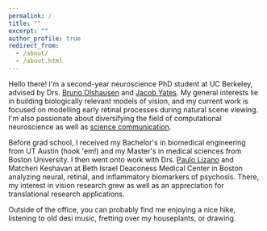 ```yaml
---
permalink: /
title: ""
excerpt: ""
author_profile: true
redirect_from: 
  - /about/
  - /about.html
---
```


Hello there! I'm a second-year neuroscience PhD student at UC Berkeley, advised by Drs. [Bruno Olshausen](https://redwood.berkeley.edu/) and [Jacob Yates](https://jake.vision/). My general interests lie in building biologically relevant models of vision, and my current work is focused on modelling early retinal processes during natural scene viewing. I'm also passionate about diversifying the field of computational neuroscience as well as 
[science communication](https://www.berkeleysciencereview.com/).

Before grad school, I received my Bachelor's in biomedical engineering from UT Austin (hook 'em!) and my Master's in medical sciences from Boston University. I then went onto work with Drs. [Paulo Lizano](https://lizanolab.com) and Matcheri Keshavan at Beth Israel Deaconess Medical Center in Boston analyzing neural, retinal, and inflammatory biomarkers of psychosis. There, my interest in vision research grew as well as an appreciation for translational research applications.

Outside of the office, you can probably find me enjoying a nice hike, listening to old desi music, fretting over my houseplants, or drawing. 
